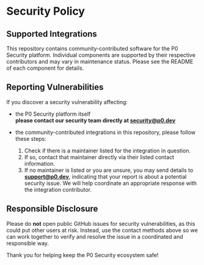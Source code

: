 # Security Policy

## Supported Integrations

This repository contains community-contributed software for the P0 Security platform.
Individual components are supported by their respective contributors and may vary in maintenance status.
Please see the README of each component for details.

## Reporting Vulnerabilities

If you discover a security vulnerability affecting:

- the P0 Security platform itself  
  **please contact our security team directly at security@p0.dev**

- the community-contributed integrations in this repository, please follow these steps:

  1. Check if there is a maintainer listed for the integration in question.
  2. If so, contact that maintainer directly via their listed contact information.
  3. If no maintainer is listed or you are unsure, you may send details to **support@p0.dev**, indicating that your report is about a potential security issue. We will help coordinate an appropriate response with the integration contributor.

## Responsible Disclosure

Please do **not** open public GitHub issues for security vulnerabilities, as this could put other users at risk. Instead, use the contact methods above so we can work together to verify and resolve the issue in a coordinated and responsible way.

Thank you for helping keep the P0 Security ecosystem safe!
